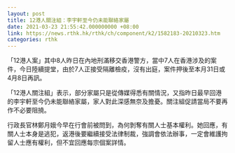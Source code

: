 ```yaml
---
layout: post
title: 12港人關注組：李宇軒至今仍未能聯絡家屬
date: 2021-03-23 21:55:42.000000000 +08:00
link: https://news.rthk.hk/rthk/ch/component/k2/1582183-20210323.htm
categories: rthk
---
```


「12港人案」其中8人昨日在內地刑滿移交香港警方，當中7人在香港涉及的案件，今日陸續提堂，由於7人正接受隔離檢疫，沒有出庭，案件押後至本月31日或4月8日再訊。

「12港人關注組」表示，部分家屬只是從傳媒得悉有關情況，又指昨日最早回港的李宇軒至今仍未能聯絡家屬，家人對此深感無奈及擔憂。關注組促請當局不要再作不必要阻撓。

行政長官林鄭月娥今早在行會前被問到，為何剝奪有關人士基本權利。她回應，有關人士本身是逃犯，返港後要繼續接受法律制裁，強調會依法辦事，一定會維護拘留人士應有權利，但不宜回應每宗個案詳情。
